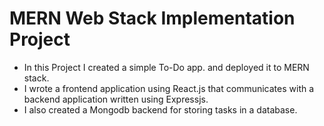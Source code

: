 # MERN Web Stack Implementation Project


- In this Project I created a simple To-Do app. and deployed it to MERN stack. 
- I wrote a frontend application using React.js that communicates with a backend application written using Expressjs. 
- I also created a Mongodb backend for storing tasks in a database.
